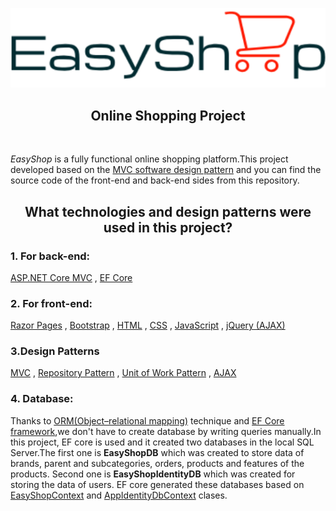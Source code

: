 ﻿<p align="center">
  <img src="forReadME/logo.png">
</p>

<h2 align="center">Online Shopping Project</h2>
<br/>

*EasyShop* is a fully functional online shopping platform.This project developed based on the [MVC software design pattern](https://en.wikipedia.org/wiki/Model%E2%80%93view%E2%80%93controller) and you can find the source code of the front-end and back-end sides from this repository.

<h2 align="center">What technologies and design patterns were used in this project?</h2>

### 1. For back-end:
[ASP.NET Core MVC](https://docs.microsoft.com/en-us/aspnet/core/tutorials/first-mvc-app/start-mvc?view=aspnetcore-5.0&tabs=visual-studio)
, [EF Core](https://docs.microsoft.com/en-us/ef/core/)

### 2. For front-end:
[Razor Pages](https://docs.microsoft.com/en-us/aspnet/core/razor-pages/?view=aspnetcore-5.0&tabs=visual-studio)
, [Bootstrap](https://getbootstrap.com/docs/4.5/getting-started/introduction/)
, [HTML](https://en.wikipedia.org/wiki/Model%E2%80%93view%E2%80%93controller)
, [CSS](https://www.w3schools.com/css/)
, [JavaScript](https://www.w3schools.com/js/DEFAULT.asp)
, [jQuery (AJAX)](https://www.w3schools.com/jquery/jquery_ajax_intro.asp)

### 3.Design Patterns
[MVC](https://en.wikipedia.org/wiki/Model%E2%80%93view%E2%80%93controller)
, [Repository Pattern](https://medium.com/net-core/repository-pattern-implementation-in-asp-net-core-21e01c6664d7)
, [Unit of Work Pattern](https://docs.microsoft.com/en-us/aspnet/mvc/overview/older-versions/getting-started-with-ef-5-using-mvc-4/implementing-the-repository-and-unit-of-work-patterns-in-an-asp-net-mvc-application)
, [AJAX](https://en.wikipedia.org/wiki/Ajax_(programming))

### 4. Database:
Thanks to [ORM(Object–relational mapping)](https://en.wikipedia.org/wiki/Object%E2%80%93relational_mapping) technique and [EF Core framework](https://docs.microsoft.com/en-us/ef/core/),we don't have to create database by writing queries manually.In this project, EF core is used and it created two databases in the local SQL Server.The first one is **EasyShopDB** which was created to store data of brands, parent and subcategories, orders, products and features of the products. Second one is **EasyShopIdentityDB** which was created for storing the data of users. EF core generated these databases based on  [EasyShopContext](https://github.com/raufhacizade/easyshop/blob/master/EasyShop/Repository/Concrete/EntityFramework/EasyShopContext.cs) and [AppIdentityDbContext](https://github.com/raufhacizade/easyshop/blob/master/EasyShop/IdentityEntity/AppIdentityDbContext.cs) clases.
